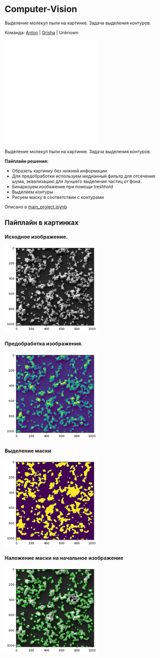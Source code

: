 # Computer-Vision
Выделение молекул пыли на картинке. Задача выделения контуров.

Команда: [Anton](https://github.com/oodlbee) |  [Grisha](https://github.com/hardworkerM)  |  Unknown


<img src="https://github.com/hardworkerM/Computer-Vision/blob/main/images/0-5_1_5.png" alt="Пример картинки" width="300"/>

Выделение молекул пыли на картинке. Задача выделения контуров.

**Пайплайн решения:**
- Образеть картинку без нижней информации
- Для предобработки используем медианный фильтр для отсечения шума, эквализацию для лучшего выделения частиц от фона.
- Бинаризуем изобажение при помощи treshhold
- Выделяем контуры 
- Рисуем маску в соответствии с контурами

Описано в [main_project.ipynb](https://github.com/hardworkerM/Computer-Vision/blob/main/main_project.ipynb)

## Пайплайн в картинках

### Исходное изображение.
<img src="https://github.com/hardworkerM/Computer-Vision/blob/main/images/пример.png" alt="Пример картинки" width="300"/>


### Предобработка изображения. 
<img src="https://github.com/hardworkerM/Computer-Vision/blob/main/images/предобработка.png" alt="Пример картинки" width="300"/>

### Выделение маски
<img src="https://github.com/hardworkerM/Computer-Vision/blob/main/images/маска.png" alt="Пример картинки" width="300"/>

### Наложение маски на начальное изображение
<img src="https://github.com/hardworkerM/Computer-Vision/blob/main/images/детекция.png" alt="Пример картинки" width="300"/>

